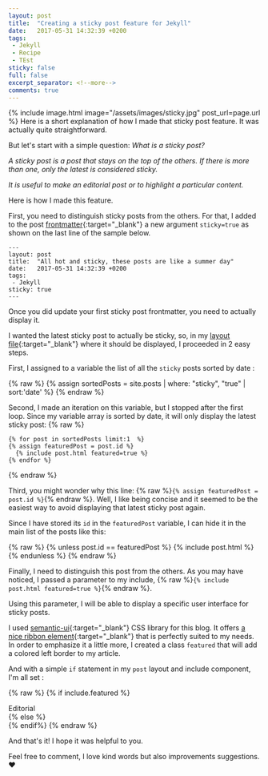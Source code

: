 ```yaml
---
layout: post
title:  "Creating a sticky post feature for Jekyll"
date:   2017-05-31 14:32:39 +0200
tags:
 - Jekyll
 - Recipe
 - TEst
sticky: false
full: false
excerpt_separator: <!--more-->
comments: true
---
```

{% include image.html image="/assets/images/sticky.jpg" post_url=page.url %}
Here is a short explanation of how I made that sticky post feature. It was actually quite straightforward.

But let's start with a simple question: *What is a sticky post?*

*A sticky post is a post that stays on the top of the others. If there is more than one, only the latest is considered sticky.*

*It is useful to make an editorial post or to highlight a particular content.*

Here is how I made this feature.

First, you need to distinguish sticky posts from the others. For that, I added <!--more-->to the post [frontmatter](https://jekyllrb.com/docs/frontmatter/){:target="_blank"} a new argument `sticky=true` as shown on the last line of the sample below.


    ---
    layout: post
    title:  "All hot and sticky, these posts are like a summer day"
    date:   2017-05-31 14:32:39 +0200
    tags:
     - Jekyll
    sticky: true
    ---

Once you did update your first sticky post frontmatter, you need to actually display it.

I wanted the latest sticky post to actually be sticky, so, in my [layout file](https://github.com/Neatastic/neatastic.github.io/blob/master/index.html){:target="_blank"} where it should be displayed, I proceeded in 2 easy steps.

First, I assigned to a variable the list of all the `sticky` posts sorted by date :

{% raw  %}
    {% assign sortedPosts = site.posts | where: "sticky", "true" | sort:'date' %}
{% endraw %}

Second, I made an iteration on this variable, but I stopped after the first loop. Since my variable array is sorted by date, it will only display the latest sticky post:
{% raw  %}

    {% for post in sortedPosts limit:1  %}
    {% assign featuredPost = post.id %}
      {% include post.html featured=true %}
    {% endfor %}
{% endraw %}

Third, you might wonder why this line: {% raw  %}`{% assign featuredPost = post.id %}`{% endraw %}. Well, I like being concise and it seemed to be the easiest way to avoid displaying that latest sticky post again.

Since I have stored its `id` in the `featuredPost` variable, I can hide it in the main list of the posts like this:

{% raw  %}
    {% unless post.id == featuredPost %}
    {% include post.html %}
    {% endunless %}
{% endraw %}

Finally, I need to distinguish this post from the others. As you may have noticed, I passed a parameter to my include, {% raw  %}`{% include post.html featured=true %}`{% endraw %}.

Using this parameter, I will be able to display a specific user interface for sticky posts.

I used [semantic-ui](https://semantic-ui.com/){:target="_blank"} CSS library for this blog. It offers [a nice ribbon element](https://semantic-ui.com/elements/label.html#ribbon){:target="_blank"} that is perfectly suited to my needs. In order to emphasize it a little more, I created a class `featured` that will add a colored left border to my article.

And with a simple `if` statement in my `post` layout and include component, I'm all set :

{% raw  %}
    {% if include.featured %}
    <article class="ui segment featured">
    <div class="ui featured right ribbon label">Editorial</div>
    {% else %}
    <article class="ui segment">
    {% endif%}
{% endraw %}


And that's it! I hope it was helpful to you.

Feel free to comment, I love kind words but also improvements suggestions. :heart:
